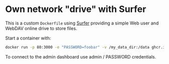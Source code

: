 Own network "drive" with Surfer
===============================

This is a custom `Dockerfile` using
[Surfer](https://git.cloudron.io/cloudron/surfer) providing a simple
Web user and WebDAV online drive to store files.

Start a container with:
```bash
docker run -p 80:3000 -e "PASSWORD=foobar" -v /my_data_dir:/data ghcr.io/openzim/surfer
```

To connect to the admin dashboard use admin / PASSWORD credentials.